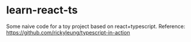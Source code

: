 # learn-react-ts
Some naive code for a toy project based on react+typescript.
Reference: https://github.com/rickyleung/typescript-in-action  
